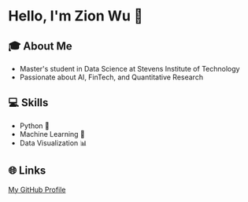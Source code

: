 # Hello, I'm Zion Wu 👋

## 🎓 About Me
- Master's student in Data Science at Stevens Institute of Technology
- Passionate about AI, FinTech, and Quantitative Research

## 💻 Skills
- Python 🐍
- Machine Learning 🤖
- Data Visualization 📊

## 🌐 Links
[My GitHub Profile](https://github.com/Z1onWu)
